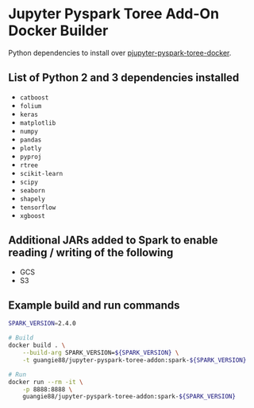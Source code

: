 # Jupyter Pyspark Toree Add-On Docker Builder

Python dependencies to install over
[pjupyter-pyspark-toree-docker](https://github.com/guangie88/jupyter-pyspark-toree-docker).

## List of Python 2 and 3 dependencies installed

- `catboost`
- `folium`
- `keras`
- `matplotlib`
- `numpy`
- `pandas`
- `plotly`
- `pyproj`
- `rtree`
- `scikit-learn`
- `scipy`
- `seaborn`
- `shapely`
- `tensorflow`
- `xgboost`

## Additional JARs added to Spark to enable reading / writing of the following

- GCS
- S3

## Example build and run commands

```bash
SPARK_VERSION=2.4.0

# Build
docker build . \
    --build-arg SPARK_VERSION=${SPARK_VERSION} \
    -t guangie88/jupyter-pyspark-toree-addon:spark-${SPARK_VERSION}

# Run
docker run --rm -it \
    -p 8888:8888 \
    guangie88/jupyter-pyspark-toree-addon:spark-${SPARK_VERSION}
```
